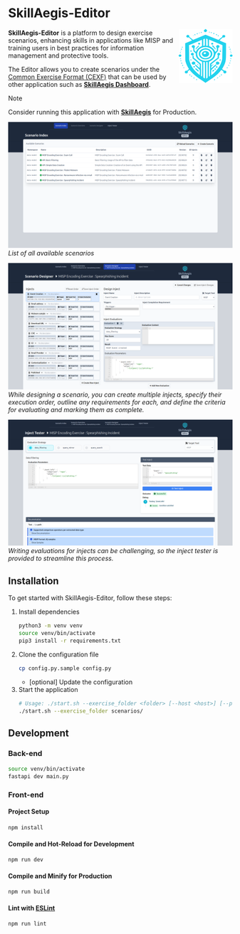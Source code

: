 # SkillAegis-Editor
<img alt="SkillAegis Logo" align="right" src="src/assets/skillaegis-logo.svg"/> 

**SkillAegis-Editor** is a platform to design exercise scenarios, enhancing skills in applications like MISP and training users in best practices for information management and protective tools.

The Editor allows you to create scenarios under the [Common Exercise Format (CEXF)](https://misp.github.io/cexf/) that can be used by other application such as **[SkillAegis Dashboard](https://github.com/MISP/SkillAegis-Dashboard)**.

> [!NOTE]  
> Consider running this application with **[SkillAegis](https://github.com/MISP/SkillAegis)** for Production.


![SkillAegis Editor Scenario Index](./docs/SkillAegis-Editor_index.png)
*List of all available scenarios*

![SkillAegis Editor Scenario Designer](./docs/SkillAegis-Editor_designer.png)
*While designing a scenario, you can create multiple injects, specify their execution order, outline any requirements for each, and define the criteria for evaluating and marking them as complete.*

![SkillAegis Editor Inject Tester](./docs/SkillAegis-Editor_inject-tester.png)
*Writing evaluations for injects can be challenging, so the inject tester is provided to streamline this process.*


## Installation

To get started with SkillAegis-Editor, follow these steps:

1. Install dependencies
   ```bash
   python3 -m venv venv
   source venv/bin/activate
   pip3 install -r requirements.txt
   ```
2. Clone the configuration file
    ```bash
    cp config.py.sample config.py
    ```
    - [optional] Update the configuration
3. Start the application
   ```bash
   # Usage: ./start.sh --exercise_folder <folder> [--host <host>] [--port <port>]
   ./start.sh --exercise_folder scenarios/
   ```

## Development

### Back-end
```bash
source venv/bin/activate
fastapi dev main.py
```

### Front-end

#### Project Setup

```sh
npm install
```

#### Compile and Hot-Reload for Development

```sh
npm run dev
```

#### Compile and Minify for Production

```sh
npm run build
```

#### Lint with [ESLint](https://eslint.org/)

```sh
npm run lint
```
